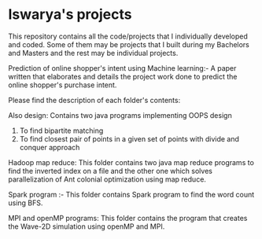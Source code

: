 # Iswarya's projects

This repository contains all the code/projects that I individually developed and coded.
Some of them may be projects that I built during my Bachelors and Masters and the rest may be individual projects.

Prediction of online shopper's intent using Machine learning:- A paper written that elaborates and details the project work done to predict the online shopper's purchase intent.

Please find the description of each folder's contents:

Also design: Contains two java programs implementing OOPS design
1. To find bipartite matching
2. To find closest pair of points in a given set of points with divide and conquer approach

Hadoop map reduce: This folder contains two java map reduce programs to find the inverted index on a file and the other one which solves parallelization of Ant colonial optimization using map reduce.

Spark program :- This folder contains Spark program to find the word count using BFS.

MPI and openMP programs: This folder contains the program that creates the Wave-2D simulation using openMP and MPI.

